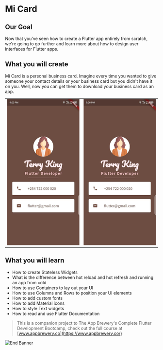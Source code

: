 # Mi Card

## Our Goal

Now that you've seen how to create a Flutter app entirely from scratch, we're going to go further and learn more about how to design user interfaces for Flutter apps.

## What you will create

Mi Card is a personal business card. Imagine every time you wanted to give someone your contact details or your business card but you didn't have it on you. Well, now you can get them to download your business card as an app.
<table><tr>
<td> <img src="https://github.com/Teresia-Kirungo/mi_card_flutter/blob/master/images/Terry-card.jpeg" alt="Drawing" style="width: 250px;"/> </td>
<td> <img src="https://github.com/Teresia-Kirungo/mi_card_flutter/blob/master/images/Terry-card.jpeg" alt="Drawing" style="width: 250px;"/> </td>
</tr></table>

## What you will learn

* How to create Stateless Widgets
* What is the difference between hot reload and hot refresh and running an app from cold
* How to use Containers to lay out your UI
* How to use Columns and Rows to position your UI elements
* How to add custom fonts
* How to add Material icons
* How to style Text widgets
* How to read and use Flutter Documentation



>This is a companion project to The App Brewery's Complete Flutter Development Bootcamp, check out the full course at [www.appbrewery.co](https://www.appbrewery.co/)

![End Banner](https://github.com/londonappbrewery/Images/blob/master/readme-end-banner.png)
